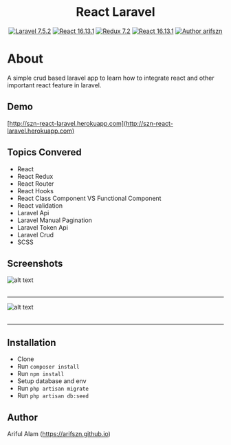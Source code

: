 <p><h1 align="center">React Laravel</h1></p>

<p align="center">
    <a href="https://laravel.com/"><img src="https://img.shields.io/badge/Laravel-7.5.2-orange" alt="Laravel 7.5.2"></a>
    <a href="https://reactjs.org/"><img src="https://img.shields.io/badge/React-16.13.1-blue" alt="React 16.13.1"></a>
    <a href="https://react-redux.js.org/"><img src="https://img.shields.io/static/v1?label=Redux&message=7.2&color=blueviolet" alt="Redux 7.2"></a>
    <a href="https://reacttraining.com/react-router//"><img src="https://img.shields.io/badge/React Router-5.1.2-success" alt="React 16.13.1"></a>
    <a href="https://arifszn.github.io/"><img src="https://img.shields.io/badge/Author-arifszn-critical" alt="Author arifszn"></a>
    
</p>

# About #

A simple crud based laravel app to learn how to integrate react and other important react feature in laravel.

## Demo ##
[http://szn-react-laravel.herokuapp.com](http://szn-react-laravel.herokuapp.com)

## Topics Convered ##
- React
- React Redux
- React Router
- React Hooks
- React Class Component VS Functional Component
- React validation
- Laravel Api
- Laravel Manual Pagination
- Laravel Token Api
- Laravel Crud
- SCSS

## Screenshots ##
![alt text](https://raw.githubusercontent.com/arifszn/react-laravel/master/public/assets/images/screenshots/1.png)
<br />
<br />

***

![alt text](https://raw.githubusercontent.com/arifszn/react-laravel/master/public/assets/images/screenshots/2.png)
<br />
<br />

***

## Installation ##
- Clone
- Run ```composer install```
- Run ```npm install```
- Setup database and env
- Run ```php artisan migrate```
- Run ```php artisan db:seed```

## Author ##
Ariful Alam (https://arifszn.github.io)
